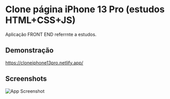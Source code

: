 
# Clone página iPhone 13 Pro (estudos HTML+CSS+JS)

Aplicação FRONT END referrnte a estudos.

## Demonstração

https://cloneiphone13pro.netlify.app/



## Screenshots

![App Screenshot](https://cdn.discordapp.com/attachments/1094058841496371330/1095581938431049818/1681277478476.png)


